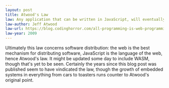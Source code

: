 ```yaml
---
layout: post
title: Atwood's Law
law: Any application that can be written in JavaScript, will eventually be written in JavaScript.
law-author: Jeff Atwood
law-url: https://blog.codinghorror.com/all-programming-is-web-programming/
law-year: 2009
---
```


Ultimately this law concerns software distribution: the web is the best mechanism for distributing software, JavaScript is the language of the web, hence Atwood's law. It might be updated some day to include WASM, though that's yet to be seen. Certainly the years since this blog post was published seem to have vindicated the law, though the growth of embedded systems in everything from cars to toasters runs counter to Atwood's original point.